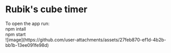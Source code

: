 <h1>Rubik's cube timer</h1>
To open the app run:<br/>
npm intall<br/>
npm start<br/>
![image](https://github.com/user-attachments/assets/27feb870-ef1d-4b2b-bb1b-13ee091fe98d)
